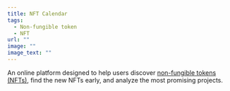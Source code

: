 ```yaml
---
title: NFT Calendar
tags:
  - Non-fungible token
  - NFT
url: ""
image: ""
image_text: ""
---
```


An online platform designed to help users discover [non-fungible tokens (NFTs)](https://www.essentialcardano.io/glossary/nft), find the new NFTs early, and analyze the most promising projects.
